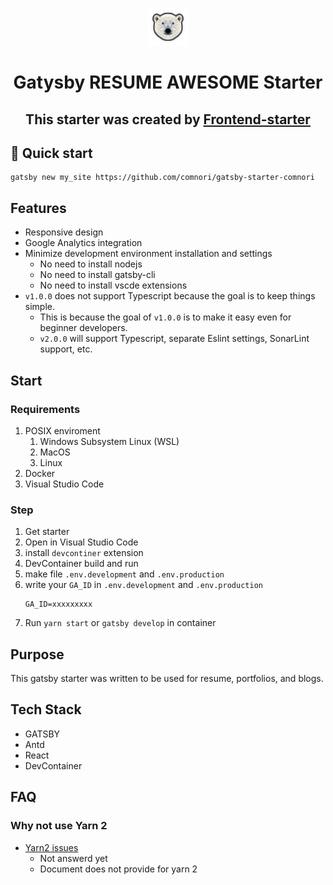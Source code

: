<p align="center">
  <a href="https://www.gatsbyjs.com/?utm_source=starter&utm_medium=readme&utm_campaign=minimal-starter-ts">
    <img alt="Gatsby" src="src/images/icon.png" width="60" />
  </a>
</p>
<h1 align="center">
  Gatysby RESUME AWESOME Starter
</h1>
<h2 align="center">
  This starter was created by <a href=https://github.com/comnori/frontend-starter>Frontend-starter</a>
</h2>

## 🚀 Quick start

```shell
gatsby new my_site https://github.com/comnori/gatsby-starter-comnori
```

## Features

-   Responsive design
-   Google Analytics integration
-   Minimize development environment installation and settings
    -   No need to install nodejs
    -   No need to install gatsby-cli
    -   No need to install vscde extensions
-   `v1.0.0` does not support Typescript because the goal is to keep things simple.
    -   This is because the goal of `v1.0.0` is to make it easy even for beginner developers.
    -   `v2.0.0` will support Typescript, separate Eslint settings, SonarLint support, etc.

## Start

### Requirements

1. POSIX enviroment
    1. Windows Subsystem Linux (WSL)
    2. MacOS
    3. Linux
2. Docker
3. Visual Studio Code

### Step

1. Get starter
2. Open in Visual Studio Code
3. install `devcontiner` extension
4. DevContainer build and run
5. make file `.env.development` and `.env.production`
6. write your `GA_ID` in `.env.development` and `.env.production`
    ```
    GA_ID=xxxxxxxxx
    ```
7. Run `yarn start` or `gatsby develop` in container

## Purpose

This gatsby starter was written to be used for resume, portfolios, and blogs.

## Tech Stack

-   GATSBY
-   Antd
-   React
-   DevContainer

## FAQ

### Why not use Yarn 2

-   [Yarn2 issues](https://github.com/gatsbyjs/gatsby/discussions/20949)
    -   Not answerd yet
    -   Document does not provide for yarn 2
